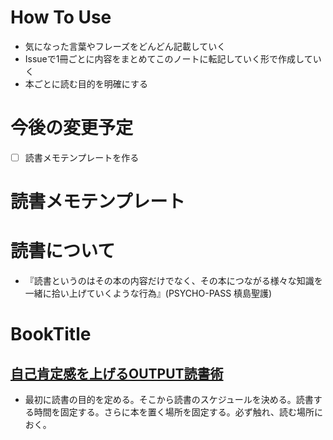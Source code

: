 # How To Use
- 気になった言葉やフレーズをどんどん記載していく
- Issueで1冊ごとに内容をまとめてこのノートに転記していく形で作成していく
- 本ごとに読む目的を明確にする

# 今後の変更予定
- [ ] 読書メモテンプレートを作る

# 読書メモテンプレート

# 読書について
- 『読書というのはその本の内容だけでなく、その本につながる様々な知識を一緒に拾い上げていくような行為』(PSYCHO-PASS 槙島聖護)

# BookTitle
## [自己肯定感を上げるOUTPUT読書術](https://www.amazon.co.jp/dp/B08TW8X1R7/ref=cm_sw_r_tw_dp_3BNX2QATYAY7QQG6V820)
- 最初に読書の目的を定める。そこから読書のスケジュールを決める。読書する時間を固定する。さらに本を置く場所を固定する。必ず触れ、読む場所におく。
